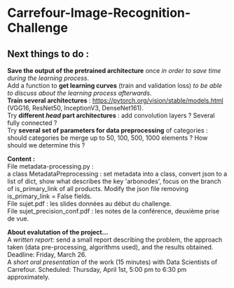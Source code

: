 # Carrefour-Image-Recognition-Challenge

## Next things to do :

**Save the output of the pretrained architecture** once *in order to save time during the learning process*. <br/>
Add a function to **get learning curves** (train and validation loss) *to be able to discuss about the learning process afterwards*. <br/>
**Train several architectures** : https://pytorch.org/vision/stable/models.html (VGG16, ResNet50, InceptionV3, DenseNet161). <br/>
Try **different *head* part architectures** : add convolution layers ? Several fully connected ?<br/>
Try **several set of parameters for data preprocessing** of categories : should categories be merge up to 50, 100, 500, 1000 elements ? How should we determine this ?


**Content :**  <br/>
File metadata-processing.py : <br/>
a class MetadataPreprocessing : set metadata into a class, convert json to a list of dict, show what describes the key 'arbonodes', focus on the branch of is_primary_link of all products. Modify the json file removing is_primary_link = False fields. <br/>
File sujet.pdf : les slides données au début du challenge. <br/>
File sujet_precision_conf.pdf : les notes de la conférence, deuxième prise de vue. <br/>


**About evalutation of the project...**<br/>
A *written report*: send a small report describing the problem, the approach taken (data pre-processing, algorithms used), and the results obtained. Deadline: Friday, March 26. <br/>
A *short oral presentation* of the work (15 minutes) with Data Scientists of Carrefour. Scheduled: Thursday, April 1st, 5:00 pm to 6:30 pm approximately. 
